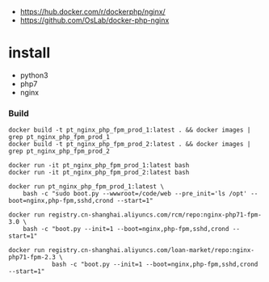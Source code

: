 
- https://hub.docker.com/r/dockerphp/nginx/
- https://github.com/OsLab/docker-php-nginx


# install 

- python3
- php7
- nginx

### Build
    
    docker build -t pt_nginx_php_fpm_prod_1:latest . && docker images | grep pt_nginx_php_fpm_prod_1
    docker build -t pt_nginx_php_fpm_prod_2:latest . && docker images | grep pt_nginx_php_fpm_prod_2
    
    docker run -it pt_nginx_php_fpm_prod_1:latest bash
    docker run -it pt_nginx_php_fpm_prod_2:latest bash
    
    docker run pt_nginx_php_fpm_prod_1:latest \
        bash -c "sudo boot.py --wwwroot=/code/web --pre_init='ls /opt' --boot=nginx,php-fpm,sshd,crond --start=1"

    docker run registry.cn-shanghai.aliyuncs.com/rcm/repo:nginx-php71-fpm-3.0 \
        bash -c "boot.py --init=1 --boot=nginx,php-fpm,sshd,crond --start=1"
        
    docker run registry.cn-shanghai.aliyuncs.com/loan-market/repo:nginx-php71-fpm-2.3 \
                bash -c "boot.py --init=1 --boot=nginx,php-fpm,sshd,crond --start=1"
                
